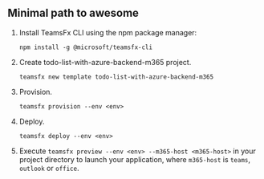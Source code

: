 ## Minimal path to awesome
1. Install TeamsFx CLI using the npm package manager:
    ```
    npm install -g @microsoft/teamsfx-cli
    ```
1. Create todo-list-with-azure-backend-m365 project.
    ```
    teamsfx new template todo-list-with-azure-backend-m365
    ```
1. Provision.
    ```
    teamsfx provision --env <env>
    ```
1. Deploy.
    ```
    teamsfx deploy --env <env>
    ```
1. Execute `teamsfx preview --env <env> --m365-host <m365-host>` in your project directory to launch your application, where `m365-host` is `teams`, `outlook` or `office`.
